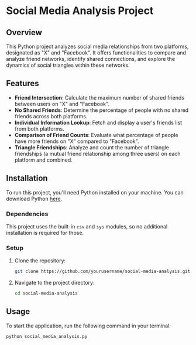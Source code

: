 # Social Media Analysis Project

## Overview
This Python project analyzes social media relationships from two platforms, designated as "X" and "Facebook". It offers functionalities to compare and analyze friend networks, identify shared connections, and explore the dynamics of social triangles within these networks.

## Features
- **Friend Intersection**: Calculate the maximum number of shared friends between users on "X" and "Facebook".
- **No Shared Friends**: Determine the percentage of people with no shared friends across both platforms.
- **Individual Information Lookup**: Fetch and display a user's friends list from both platforms.
- **Comparison of Friend Counts**: Evaluate what percentage of people have more friends on "X" compared to "Facebook".
- **Triangle Friendships**: Analyze and count the number of triangle friendships (a mutual friend relationship among three users) on each platform and combined.

## Installation

To run this project, you'll need Python installed on your machine. You can download Python [here](https://www.python.org/downloads/).

### Dependencies
This project uses the built-in `csv` and `sys` modules, so no additional installation is required for those.

### Setup
1. Clone the repository:
    ```bash
    git clone https://github.com/yourusername/social-media-analysis.git
    ```
2. Navigate to the project directory:
    ```bash
    cd social-media-analysis
    ```

## Usage
To start the application, run the following command in your terminal:
```bash
python social_media_analysis.py
